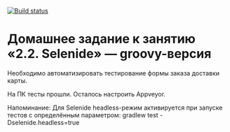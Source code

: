 [![Build status](https://ci.appveyor.com/api/projects/status/75t36nqsb18494s2?svg=true)](https://ci.appveyor.com/project/sergey-ssf/aqa-selenide-groovy)

# Домашнее задание к занятию «2.2. Selenide» — groovy-версия

Необходимо автоматизировать тестирование формы заказа доставки карты.

На ПК тесты прошли. 
Осталось настроить Appveyor.

Напоминание:
Для Selenide headless-режим активируется при запуске тестов с определённым параметром:
gradlew test -Dselenide.headless=true

